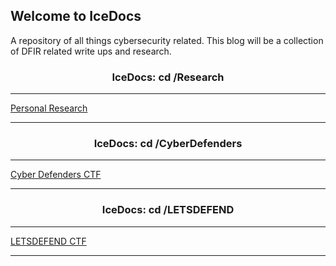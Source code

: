 ## Welcome to IceDocs

A repository of all things cybersecurity related. This blog will be a collection of DFIR related write ups and research.

### <center>IceDocs: cd /Research</center>

---
[Personal Research](sections/research)

---

### <center>IceDocs: cd /CyberDefenders</center>

---
[Cyber Defenders CTF](sections/cyberdefenders)

---

### <center>IceDocs: cd /LETSDEFEND</center>

---
[LETSDEFEND CTF](sections/LETSDEFEND)

---

